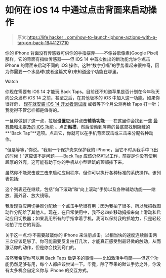 # 如何在 iOS 14 中通过点击背面来启动操作

> 原文:[https://life hacker . com/how-to-launch-iphone-actions-with-a-tap-on-back-1844127710](https://lifehacker.com/how-to-launch-iphone-actions-with-a-tap-on-the-back-1844127710)

你的 iPhone 背面没有传感器可供你的手指摆弄——不像谷歌像素(Google Pixel)那样，它的背面有指纹传感器——但 iOS 14 中首次推出的新功能允许你点击 iPhone 的背面来启动不同的 iOS 操作。这种“数字打嗝”的手势看起来很神奇，因为你需要一个水晶球(或者这篇文章)来知道这个功能在哪里。

Watch

你现在需要有 iOS 14 才能玩 Back Taps。目前还不知道苹果是否计划在今年秋天向公众发布 iOS 14 之前，甚至之后，在其他版本的 iOS 中加入这一功能。如果你很好奇， [现在就安装 iOS 14 开发者测试版](https://lifehacker.com/how-to-beta-test-apples-new-os-updates-from-wwdc-2020-1844123711) 或者等下个月公测再给 Taps 打一针；我觉得不管怎样都是值得的。

一旦你做到了这一点，拉起**设置**应用并点击**辅助功能**——在这里你会找到一些 [最有趣和未提及的 iOS 功能](https://lifehacker.com/how-to-enable-the-best-accessibility-features-on-your-i-1843985318) 。点击**触摸**，然后滚动到屏幕的最底部找到隐藏的**“Back Tap”**选项。点击它，你就可以在手机背面双击或三击来分配各种动作。

“但是等等，”你说。“我用一个保护壳来保护我的 iPhone，当它不时从我手中飞出的时候！”这应该不是问题——Back Tap 应该仍然可以工作，前提是你没有使用超厚的外壳，这可能有助于你的手机从小型建筑的顶部摔下来。

虽然你不能双击或三击来启动应用程序，但你可以执行各种标准的系统操作。该列表包括:

这个列表还在继续，包括“向下滚动”和“向上滚动”手势以及各种辅助功能——缩放、画外音、放大镜等。

我发现将应用切换器分配给一个点击手势很有用；因为我拍了很多，所以我把截图动作分配给了其他人。现在，在日常使用中，我不必四处移动拇指来向上滑动和启动应用切换器；如果我用所有的手指拿着手机，我可以保持我的抓地力，只是轻轻地拍了拍它的背面。

关于这一点:你不需要敲敲你的 iPhone 来注册点击。以相当快的速度连续敲击两三次应该足够了。你可能需要反复拍打几次，才能真正感受到最轻微的触动，从而激活你的动作，但是你会找到窍门的。

虽然我希望你可以用 Back Taps 做更多的事情——比如激活手电筒——但这个功能仍然足够有用，每个人都应该尝试一下。毕竟，除了苹果的默认手势之外，你没有太多机会自定义你与 iPhone 的交互方式。